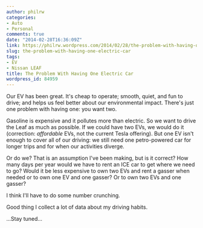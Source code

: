 ```yaml
---
author: philrw
categories:
- Auto
- Personal
comments: true
date: "2014-02-28T16:36:09Z"
link: https://philrw.wordpress.com/2014/02/28/the-problem-with-having-one-electric-car/
slug: the-problem-with-having-one-electric-car
tags:
- EV
- Nissan LEAF
title: The Problem With Having One Electric Car
wordpress_id: 84959
---
```


Our EV has been great. It's cheap to operate; smooth, quiet, and fun to drive; and helps us feel better about our environmental impact. There's just one problem with having one: you want two.

Gasoline is expensive and it pollutes more than electric. So we want to drive the Leaf as much as possible. If we could have two EVs, we would do it (correction: _affordable_ EVs, not the current Tesla offering). But one EV isn't enough to cover all of our driving: we still need one petro-powered car for longer trips and for when our activities diverge.

Or do we? That is an assumption I've been making, but is it correct? How many days per year would we have to rent an ICE car to get where we need to go? Would it be less expensive to own two EVs and rent a gasser when needed or to own one EV and one gasser? Or to own two EVs and one gasser?

I think I'll have to do some number crunching.

Good thing I collect a lot of data about my driving habits.

...Stay tuned...
